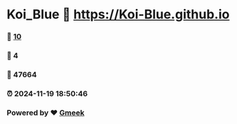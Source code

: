 # Koi_Blue :link: https://Koi-Blue.github.io 
### :page_facing_up: [10](https://Koi-Blue.github.io/tag.html) 
### :speech_balloon: 4 
### :hibiscus: 47664 
### :alarm_clock: 2024-11-19 18:50:46 
### Powered by :heart: [Gmeek](https://github.com/Meekdai/Gmeek)

